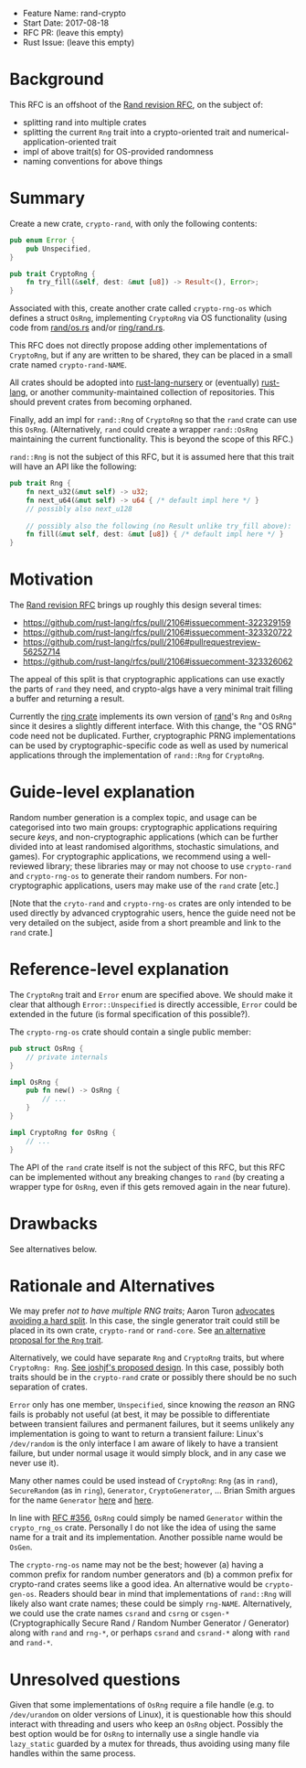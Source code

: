 - Feature Name: rand-crypto
- Start Date: 2017-08-18
- RFC PR: (leave this empty)
- Rust Issue: (leave this empty)

# Background

This RFC is an offshoot of the [Rand revision RFC], on the subject of:

*   splitting rand into multiple crates
*   splitting the current `Rng` trait into a crypto-oriented trait and
    numerical-application-oriented trait
*   impl of above trait(s) for OS-provided randomness
*   naming conventions for above things

# Summary
[summary]: #summary

Create a new crate, `crypto-rand`, with only the following contents:

```rust
pub enum Error {
    pub Unspecified,
}

pub trait CryptoRng {
    fn try_fill(&self, dest: &mut [u8]) -> Result<(), Error>;
}
```

Associated with this, create another crate called `crypto-rng-os` which defines
a struct `OsRng`, implementing `CryptoRng` via OS functionality (using code from
[rand/os.rs](https://github.com/rust-lang-nursery/rand/blob/master/src/os.rs)
and/or
[ring/rand.rs](https://github.com/briansmith/ring/blob/master/src/rand.rs).

This RFC does not directly propose adding other implementations of `CryptoRng`,
but if any are written to be shared, they can be placed in a small crate named
`crypto-rand-NAME`.

All crates should be adopted into
[rust-lang-nursery](https://github.com/rust-lang-nursery/) or (eventually)
[rust-lang](https://github.com/rust-lang), or another community-maintained
collection of repositories. This should prevent crates from becoming orphaned.

Finally, add an impl for `rand::Rng` of `CryptoRng` so that the
`rand` crate can use this `OsRng`. (Alternatively, `rand` could create a wrapper
`rand::OsRng` maintaining the current functionality. This is beyond the scope of this RFC.)

`rand::Rng` is not the subject of this RFC, but it is assumed here that this
trait will have an API like the following:

```rust
pub trait Rng {
    fn next_u32(&mut self) -> u32;
    fn next_u64(&mut self) -> u64 { /* default impl here */ }
    // possibly also next_u128
    
    // possibly also the following (no Result unlike try_fill above):
    fn fill(&mut self, dest: &mut [u8]) { /* default impl here */ }
}
```


# Motivation
[motivation]: #motivation

The [Rand revision RFC]
brings up roughly this design several times:

*   https://github.com/rust-lang/rfcs/pull/2106#issuecomment-322329159
*   https://github.com/rust-lang/rfcs/pull/2106#issuecomment-323320722
*   https://github.com/rust-lang/rfcs/pull/2106#pullrequestreview-56252714
*   https://github.com/rust-lang/rfcs/pull/2106#issuecomment-323326062

The appeal of this split is that cryptographic applications can use exactly the
parts of `rand` they need, and crypto-algs have a very minimal trait filling a
buffer and returning a result.

Currently the [ring crate](https://github.com/briansmith/ring) implements its
own version of [rand](https://github.com/rust-lang-nursery/rand)'s `Rng` and
`OsRng` since it desires a slightly different interface. With this change, the
"OS RNG" code need not be duplicated. Further, cryptographic PRNG
implementations can be used by cryptographic-specific code as well as used by
numerical applications through the implementation of `rand::Rng` for `CryptoRng`.

# Guide-level explanation
[guide-level-explanation]: #guide-level-explanation

Random number generation is a complex topic, and usage can be categorised into
two main groups: cryptographic applications requiring secure *keys*, and
non-cryptographic applications (which can be further divided into at least
randomised algorithms, stochastic simulations, and games). For cryptographic
applications, we recommend using a well-reviewed library; these libraries may
or may not choose to use `crypto-rand` and `crypto-rng-os` to generate their
random numbers. For non-cryptographic applications, users may make use of the
`rand` crate [etc.]

[Note that the `cryto-rand` and `crypto-rng-os` crates are only intended to be
used directly by advanced cryptograhic users, hence the guide need not be very
detailed on the subject, aside from a short preamble and link to the `rand`
crate.]

# Reference-level explanation
[reference-level-explanation]: #reference-level-explanation

The `CryptoRng` trait and `Error` enum are specified above. We should make it
clear that although `Error::Unspecified` is directly accessible, `Error` could
be extended in the future (is formal specification of this possible?).

The `crypto-rng-os` crate should contain a single public member:

```rust
pub struct OsRng {
    // private internals
}

impl OsRng {
    pub fn new() -> OsRng {
        // ...
    }
}

impl CryptoRng for OsRng {
    // ...
}
```

The API of the `rand` crate itself is not the subject of this RFC, but this
RFC can be implemented without any breaking changes to `rand` (by creating a
wrapper type for `OsRng`, even if this gets removed again in the near future).


# Drawbacks
[drawbacks]: #drawbacks

See alternatives below.

# Rationale and Alternatives
[alternatives]: #alternatives

We may prefer *not to have multiple RNG traits*; Aaron Turon
[advocates avoiding a hard split](https://internals.rust-lang.org/t/crate-evaluation-for-2017-07-25-rand/5505/57).
In this case, the single generator trait could still be placed in its own crate,
`crypto-rand` or `rand-core`. See [an alternative proposal for the `Rng` trait](https://github.com/rust-lang/rfcs/pull/2106#issuecomment-323511494).

Alternatively, we could have separate `Rng` and `CryptoRng` traits, but where
`CryptoRng: Rng`. [See joshjf's proposed design](https://github.com/rust-lang/rfcs/pull/2106#issuecomment-323388931).
In this case, possibly both traits should be in the `crypto-rand` crate or
possibly there should be no such separation of crates.

`Error` only has one member, `Unspecified`, since knowing the *reason* an RNG
fails is probably not useful (at best, it may be possible to differentiate
between transient failures and permanent failures, but it seems unlikely any
implementation is going to want to return a transient failure: Linux's
`/dev/random` is
the only interface I am aware of likely to have a transient failure, but under
normal usage it would simply block, and in any case we never use it).

Many other names could be used instead of `CryptoRng`: `Rng` (as in `rand`),
`SecureRandom` (as in `ring`), `Generator`, `CryptoGenerator`, ...
Brian Smith argues for the name `Generator` [here](https://internals.rust-lang.org/t/crate-evaluation-for-2017-07-25-rand/5505/49) and [here](https://github.com/rust-lang/rfcs/pull/2106#discussion_r133107790).

In line with [RFC #356], `OsRng` could simply be named `Generator` within the
`crypto_rng_os` crate. Personally I do not like the idea of using the same name
for a trait and its implementation. Another possible name would be `OsGen`.

The `crypto-rng-os` name may not be the best; however (a) having a common prefix
for random number generators and (b) a common prefix for crypto-rand crates
seems like a good idea. An alternative would be `crypto-gen-os`. Readers should
bear in mind that implementations of `rand::Rng` will likely also want crate
names; these could be simply `rng-NAME`. Alternatively, we could use the crate
names `csrand` and `csrng` or `csgen-*` (Cryptographically Secure Rand / Random
Number Generator / Generator) along with `rand` and `rng-*`, or perhaps `csrand`
and `csrand-*` along with `rand` and `rand-*`.


# Unresolved questions
[unresolved]: #unresolved-questions

Given that some implementations of `OsRng` require a file handle (e.g. to
`/dev/urandom` on older versions of Linux), it is questionable how this should
interact with threading and users who keep an `OsRng` object. Possibly the best
option would be for `OsRng` to internally use a single handle via `lazy_static`
guarded by a mutex for threads, thus avoiding using many file handles within
the same process.


[Rand revision RFC]: https://github.com/rust-lang/rfcs/pull/2106#issuecomment-323329253
[RFC #356]: https://github.com/rust-lang/rfcs/pull/356
